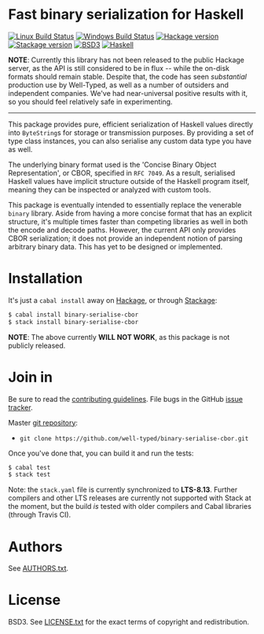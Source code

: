 # Fast binary serialization for Haskell

[![Linux Build Status](https://img.shields.io/travis/well-typed/binary-serialise-cbor/master.svg?label=Linux%20build)](https://travis-ci.org/well-typed/binary-serialise-cbor)
[![Windows Build Status](https://img.shields.io/appveyor/ci/thoughtpolice/binary-serialise-cbor/master.svg?label=Windows%20build)](https://ci.appveyor.com/project/thoughtpolice/binary-serialise-cbor/branch/master)
[![Hackage version](https://img.shields.io/hackage/v/binary-serialise-cbor.svg?label=Hackage)](https://hackage.haskell.org/package/binary-serialise-cbor)
[![Stackage version](https://www.stackage.org/package/binary-serialise-cbor/badge/lts?label=Stackage)](https://www.stackage.org/package/binary-serialise-cbor)
[![BSD3](https://img.shields.io/badge/License-BSD-blue.svg)](https://en.wikipedia.org/wiki/BSD_License)
[![Haskell](https://img.shields.io/badge/Language-Haskell-yellowgreen.svg)](https://www.haskell.org)

**NOTE**: Currently this library has not been released to the public Hackage
server, as the API is still considered to be in flux -- while the on-disk
formats should remain stable. Despite that, the code has seen _substantial_
production use by Well-Typed, as well as a number of outsiders and independent
companies. We've had near-universal positive results with it, so you should
feel relatively safe in experimenting.

---

This package provides pure, efficient serialization of Haskell values directly
into `ByteString`s for storage or transmission purposes. By providing a set of
type class instances, you can also serialise any custom data type you have as
well.

The underlying binary format used is the 'Concise Binary Object Representation',
or CBOR, specified in `RFC 7049`. As a result, serialised Haskell values have
implicit structure outside of the Haskell program itself, meaning they can be
inspected or analyzed with custom tools.

This package is eventually intended to essentially replace the venerable
`binary` library. Aside from having a more concise format that has an explicit
structure, it's multiple times faster than competing libraries as well in both
the encode and decode paths. However, the current API only provides CBOR
serialization; it does not provide an independent notion of parsing arbitrary
binary data. This has yet to be designed or implemented.

# Installation

It's just a `cabal install` away on [Hackage][], or through [Stackage][]:

```bash
$ cabal install binary-serialise-cbor
$ stack install binary-serialise-cbor
```

**NOTE**: The above currently **WILL NOT WORK**, as this package is not
publicly released.

[Hackage]:  https://hackage.haskell.org/package/binary-serialise-cbor
[Stackage]: https://www.stackage.org

# Join in

Be sure to read the [contributing guidelines][contribute]. File bugs
in the GitHub [issue tracker][].

Master [git repository][gh]:

* `git clone https://github.com/well-typed/binary-serialise-cbor.git`

Once you've done that, you can build it and run the tests:

```bash
$ cabal test
$ stack test
```

Note: the `stack.yaml` file is currently synchronized to **LTS-8.13**. Further
compilers and other LTS releases are currently not supported with Stack at the
moment, but the build *is* tested with older compilers and Cabal libraries
(through Travis CI).

[contribute]: https://github.com/well-typed/binary-serialise-cbor/blob/master/.github/CONTRIBUTING.md
[issue tracker]: http://github.com/well-typed/binary-serialise-cbor/issues
[gh]: http://github.com/well-typed/binary-serialise-cbor

# Authors

See
[AUTHORS.txt](https://raw.github.com/well-typed/binary-serialise-cbor/master/AUTHORS.txt).

# License

BSD3. See
[LICENSE.txt](https://raw.github.com/well-typed/binary-serialise-cbor/master/LICENSE.txt)
for the exact terms of copyright and redistribution.
